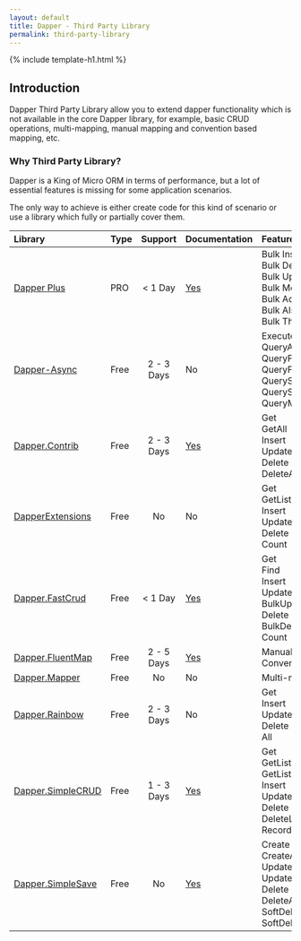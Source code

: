 ```yaml
---
layout: default
title: Dapper - Third Party Library
permalink: third-party-library
---
```


{% include template-h1.html %}

## Introduction

Dapper Third Party Library allow you to extend dapper functionality which is not available in the core Dapper library, for example, basic CRUD operations, multi-mapping, manual mapping and convention based mapping, etc.

### Why Third Party Library?

Dapper is a King of Micro ORM in terms of performance, but a lot of essential features is missing for some application scenarios.

The only way to achieve is either create code for this kind of scenario or use a library which fully or partially cover them.

| Library | Type | Support | Documentation | Features |
| :------ | :---------- | :------: | :------------ | :------- |
| [Dapper Plus](dapper-plus-third-party-library) | PRO | < 1 Day | [Yes](https://github.com/zzzprojects/Dapper-Plus/wiki) | Bulk Insert<br>Bulk Delete<br>Bulk Update<br>Bulk Merge<br>Bulk Action Async<br>Bulk Also Action<br>Bulk Then Action |
| [Dapper-Async](dapper-async) | Free | 2 - 3 Days | No | ExecuteAsync<br>QueryAsync<br>QueryFirstAsync<br>QueryFirstOrDefaultAsync<br>QuerySingleAsync<br>QuerySingleOrDefaultAsync<br>QueryMultipleAsync |
| [Dapper.Contrib](dapper-contrib-third-party-library) | Free | 2 - 3 Days | [Yes](https://github.com/StackExchange/Dapper/tree/master/Dapper.Contrib) | Get<br>GetAll<br>Insert<br>Update<br>Delete<br>DeleteAll |
| [DapperExtensions](dapper-extensions) | Free | No | No | Get<br>GetList<br>Insert<br>Update<br>Delete<br>Count |
| [Dapper.FastCrud](dapper-fastcrud) | Free | < 1 Day | [Yes](https://github.com/MoonStorm/Dapper.FastCRUD/wiki) | Get<br>Find<br>Insert<br>Update<br>BulkUpdate<br>Delete<br>BulkDelete<br>Count |
| [Dapper.FluentMap](dapper-fluentmap) | Free | 2 - 5 Days | [Yes](https://github.com/henkmollema/Dapper-FluentMap) | Manual mapping<br>Convention based mapping |
| [Dapper.Mapper](dapper-mapper) | Free | No | No | Multi-mapping |
| [Dapper.Rainbow](dapper-rainbow) | Free | 2 - 3 Days | No | Get<br>Insert<br>Update<br>Delete<br>All |
| [Dapper.SimpleCRUD](dapper-simplecrud) | Free | 1 - 3 Days | [Yes](https://github.com/ericdc1/Dapper.SimpleCRUD) | Get<br>GetList<br>GetListPaged<br>Insert<br>Update<br>Delete<br>DeleteList<br>RecordCount |
| [Dapper.SimpleSave](dapper-simplesave) | Free | No | [Yes](https://github.com/Paymentsense/Dapper.SimpleSave/wiki/) | Create<br>CreateAll<br>Update<br>UpdateAll<br>Delete<br>DeleteAll<br>SoftDelete<br>SoftDeleteAll |






	
	
